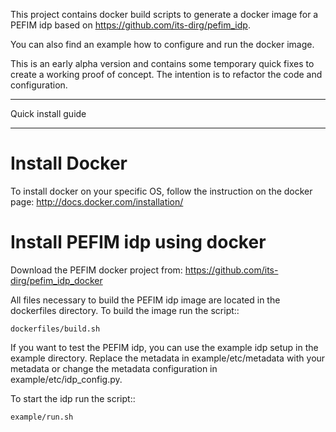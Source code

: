 This project contains docker build scripts to generate a docker image for a PEFIM idp based on https://github.com/its-dirg/pefim_idp.

You can also find an example how to configure and run the docker image.

This is an early alpha version and contains some temporary quick fixes to create a working proof of concept.
The intention is to refactor the code and configuration.

*******************
Quick install guide
*******************

Install Docker
==============

To install docker on your specific OS, follow the instruction on the docker page: http://docs.docker.com/installation/

Install PEFIM idp using docker
==============================

Download the PEFIM docker project from: https://github.com/its-dirg/pefim_idp_docker

All files necessary to build the PEFIM idp image are located in the dockerfiles directory. To build the image run the script::

    dockerfiles/build.sh

If you want to test the PEFIM idp, you can use the example idp setup in the example directory.
Replace the metadata in example/etc/metadata with your metadata or change the metadata configuration in example/etc/idp_config.py.

To start the idp run the script::

    example/run.sh